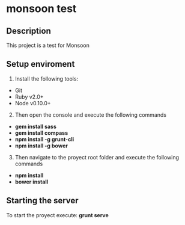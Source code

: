 # monsoon test

## Description

This project is a test for Monsoon

## Setup enviroment

1. Install the following tools:
  * Git
  * Ruby v2.0+
  * Node v0.10.0+

2. Then open the console and execute the following commands
  * **gem install sass**
  * **gem install compass**
  * **npm install -g grunt-cli**
  * **npm install -g bower**

3. Then navigate to the proyect root folder and execute the following commands
  * **npm install**
  * **bower install**

## Starting the server

To start the proyect execute:
**grunt serve**
